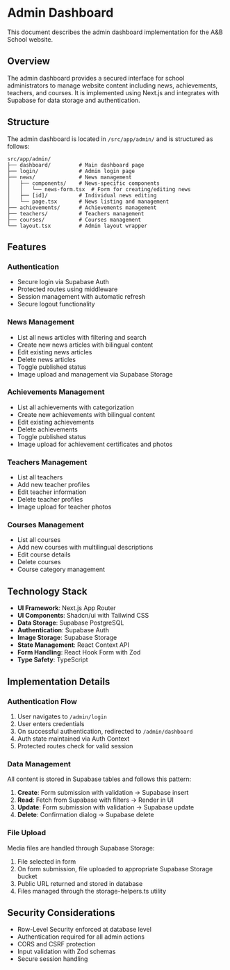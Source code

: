 # Admin Dashboard

This document describes the admin dashboard implementation for the A&B School website.

## Overview

The admin dashboard provides a secured interface for school administrators to manage website content including news, achievements, teachers, and courses. It is implemented using Next.js and integrates with Supabase for data storage and authentication.

## Structure

The admin dashboard is located in `/src/app/admin/` and is structured as follows:

```
src/app/admin/
├── dashboard/         # Main dashboard page
├── login/             # Admin login page
├── news/              # News management
│   ├── components/    # News-specific components
│   │   └── news-form.tsx  # Form for creating/editing news
│   ├── [id]/          # Individual news editing
│   └── page.tsx       # News listing and management
├── achievements/      # Achievements management
├── teachers/          # Teachers management
├── courses/           # Courses management
└── layout.tsx         # Admin layout wrapper
```

## Features

### Authentication

- Secure login via Supabase Auth
- Protected routes using middleware
- Session management with automatic refresh
- Secure logout functionality

### News Management

- List all news articles with filtering and search
- Create new news articles with bilingual content
- Edit existing news articles
- Delete news articles
- Toggle published status
- Image upload and management via Supabase Storage

### Achievements Management

- List all achievements with categorization
- Create new achievements with bilingual content
- Edit existing achievements
- Delete achievements
- Toggle published status
- Image upload for achievement certificates and photos

### Teachers Management

- List all teachers
- Add new teacher profiles
- Edit teacher information
- Delete teacher profiles
- Image upload for teacher photos

### Courses Management

- List all courses
- Add new courses with multilingual descriptions
- Edit course details
- Delete courses
- Course category management

## Technology Stack

- **UI Framework**: Next.js App Router
- **UI Components**: Shadcn/ui with Tailwind CSS
- **Data Storage**: Supabase PostgreSQL
- **Authentication**: Supabase Auth
- **Image Storage**: Supabase Storage
- **State Management**: React Context API
- **Form Handling**: React Hook Form with Zod
- **Type Safety**: TypeScript

## Implementation Details

### Authentication Flow

1. User navigates to `/admin/login`
2. User enters credentials
3. On successful authentication, redirected to `/admin/dashboard`
4. Auth state maintained via Auth Context
5. Protected routes check for valid session

### Data Management

All content is stored in Supabase tables and follows this pattern:

1. **Create**: Form submission with validation → Supabase insert
2. **Read**: Fetch from Supabase with filters → Render in UI
3. **Update**: Form submission with validation → Supabase update
4. **Delete**: Confirmation dialog → Supabase delete

### File Upload

Media files are handled through Supabase Storage:

1. File selected in form
2. On form submission, file uploaded to appropriate Supabase Storage bucket
3. Public URL returned and stored in database
4. Files managed through the storage-helpers.ts utility

## Security Considerations

- Row-Level Security enforced at database level
- Authentication required for all admin actions
- CORS and CSRF protection
- Input validation with Zod schemas
- Secure session handling 
